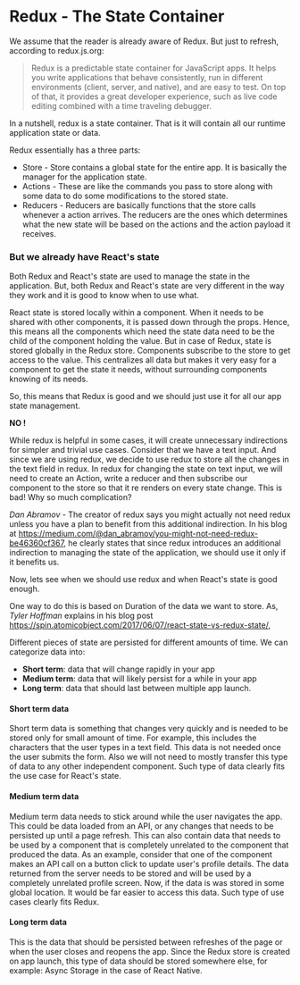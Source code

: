 # Redux - The State Container

We assume that the reader is already aware of Redux. But just to refresh, according to redux.js.org:

> Redux is a predictable state container for JavaScript apps. It helps you write applications that behave consistently, run in different environments (client, server, and native), and are easy to test. On top of that, it provides a great developer experience, such as live code editing combined with a time traveling debugger.

In a nutshell, redux is a state container. That is it will contain all our runtime application state or data.

Redux essentially has a three parts:
- Store - Store contains a global state for the entire app. It is basically the manager for the application state.
- Actions - These are like the commands you pass to store along with some data to do some modifications to the stored state.
- Reducers - Reducers are basically functions that the store calls whenever a action arrives. The reducers are the ones which determines what the new state will be based on the actions and the action payload it receives.

### But we already have React's state

Both Redux and React's state are used to manage the state in the application. But, both Redux and React's state are very different in the way they work and it is good to know when to use what.

React state is stored locally within a component. When it needs to be shared with other components, it is passed down through the props. Hence, this means all the components which need the state data need to be the child of the component holding the value.
But in case of Redux, state is stored globally in the Redux store. Components subscribe to the store to get access to the value. This centralizes all data but makes it very easy for a component to get the state it needs, without surrounding components knowing of its needs.

So, this means that Redux is good and we should just use it for all our app state management.

**NO !**

While redux is helpful in some cases, it will create unnecessary indirections for simpler and trivial use cases.
Consider that we have a text input. And since we are using redux, we decide to use redux to store all the changes in the text field in redux. In redux for changing the state on text input, we will need to create an Action, write a reducer and then subscribe our component to the store so that it re renders on every state change. This is bad! Why so much complication?

*Dan Abramov* - The creator of redux says you might actually not need redux unless you have a plan to benefit from this additional indirection. In his blog at https://medium.com/@dan_abramov/you-might-not-need-redux-be46360cf367, he clearly states that since redux introduces an additional indirection to managing the state of the application, we should use it only if it benefits us.

Now, lets see when we should use redux and when React's state is good enough.

One way to do this is based on Duration of the data we want to store.
As, *Tyler Hoffman* explains in his blog post https://spin.atomicobject.com/2017/06/07/react-state-vs-redux-state/,

Different pieces of state are persisted for different amounts of time. We can categorize data into:

- **Short term**: data that will change rapidly in your app
- **Medium term**: data that will likely persist for a while in your app
- **Long term**: data that should last between multiple app launch.

#### Short term data
Short term data is something that changes very quickly and is needed to be stored only for small amount of time. For example, this includes the characters that the user types in a text field. This data is not needed once the user submits the form.
Also we will not need to mostly transfer this type of data to any other independent component. Such type of data clearly fits the use case for React's state.


#### Medium term data
Medium term data needs to stick around while the user navigates the app. This could be data loaded from an API, or any changes that needs to be persisted up until a page refresh. This can also contain data that needs to be used by a component that is completely unrelated to the component that produced the data. As an example, consider that one of the component makes an API call on a button click to update user's profile details. The data returned from the server needs to be stored and will be used by a completely unrelated profile screen. Now, if the data is was stored in some global location. It would be far easier to access this data.  Such type of use cases clearly fits Redux.

#### Long term data
This is the data that should be persisted between refreshes of the page or when the user closes and reopens the app. Since the Redux store is created on app launch, this type of data should be stored somewhere else, for example: Async Storage in the case of React Native.
